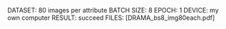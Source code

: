 DATASET: 80 images per attribute
BATCH SIZE: 8
EPOCH: 1
DEVICE: my own computer
RESULT: succeed
FILES: [DRAMA_bs8_img80each.pdf]
